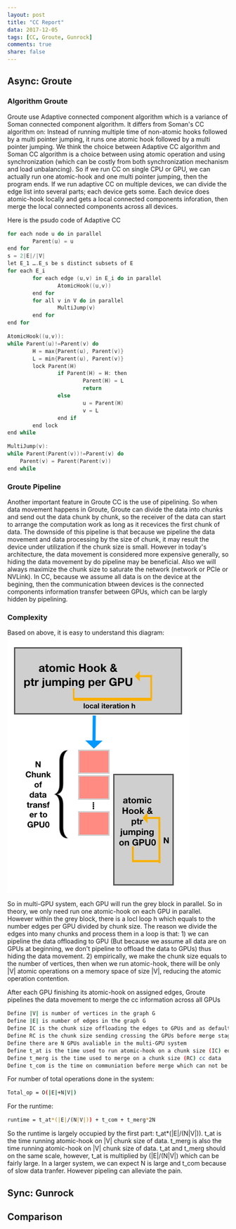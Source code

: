 ```yaml
---
layout: post
title: "CC Report"
data: 2017-12-05
tags: [CC, Groute, Gunrock]
comments: true
share: false
---
```


##  Async: Groute
### Algorithm Groute
Groute use Adaptive connected component algorithm which is a variance of Soman connected component algorithm. It differs from Soman's CC algorithm on: Instead of running multiple time of non-atomic hooks followed by a multi pointer jumping, it runs one atomic hook followed by a multi pointer jumping. We think the choice between Adaptive CC algorithm and Soman CC algorithm is a choice between using atomic operation and using synchronization (which can be costly from both synchronization mechanism and load unbalancing). So if we run CC on single CPU or GPU, we can actually run one atomic-hook and one multi pointer jumping, then the program ends. If we run adaptive CC on multiple devices, we can divide the edge list into several parts; each device gets some. Each device does atomic-hook locally and gets a local connected components inforation, then merge the local connected components across all devices.

Here is the psudo code of Adaptive CC
```c
for each node u do in parallel
        Parent(u) = u
end for
s = 2|E|/|V|
let E_1 ….E_s be s distinct subsets of E
for each E_i
        for each edge (u,v) in E_i do in parallel
                AtomicHook((u,v))
        end for
        for all v in V do in parallel
                MultiJump(v)
        end for
end for
```

```c
AtomicHook((u,v)):
while Parent(u)!=Parent(v) do
        H = max{Parent(u), Parent(v)}
        L = min{Parent(u), Parent(v)}
        lock Parent(H)
                if Parent(H) = H: then
                        Parent(H) = L
                        return
                else
                        u = Parent(H)
                        v = L
                end if
        end lock
end while
```

```c
MultiJump(v):
while Parent(Parent(v))!=Parent(v) do
	Parent(v) = Parent(Parent(v))
end while
```
### Groute Pipeline
Another important feature in Groute CC is the use of pipelining. So when data movement happens in Groute, Groute can divide the data into chunks and send out the data chunk by chunk, so the receiver of the data can start to arrange the computation work as long as it recevices the first chunk of data. The downside of this pipeline is that because we pipeline the data movement and data processing by the size of chunk, it may result the device under utilization if the chunk size is small. However in today's architecture, the data movement is considered more expensive generally, so hiding the data movement by do pipeline may be beneficial. Also we will always maximize the chunk size to saturate the network (network or PCIe or NVLink). In CC, because we assume all data is on the device at the begining, then the communication btween devices is the connected components information transfer between GPUs, which can be largly hidden by pipelining.

### Complexity
Based on above, it is easy to understand this diagram:
![Groute](https://github.com/YuxinxinChen/YuxinxinChen.github.io/blob/master/images/groute_cc.png)

So in multi-GPU system, each GPU will run the grey block in parallel. So in theory, we only need run one atomic-hook on each GPU in parallel. However within the grey block, there is a locl loop h which equals to the number edges per GPU divided by chunk size. The reason we divide the edges into many chunks and process them in a loop is that: 1) we can pipeline the data offloading to GPU (But because we assume all data are on GPUs at beginning, we don't pipeline to offload the data to GPUs) thus hiding the data movement. 2) empirically, we make the chunk size equals to the number of vertices, then when we run atomic-hook, there will be only |V| atomic operations on a memory space of size |V|, reducing the atomic operation contention.

After each GPU finishing its atomic-hook on assigned edges, Groute pipelines the data movement to merge the cc information across all GPUs 

```bash
Define |V| is number of vertices in the graph G
Define |E| is number of edges in the graph G
Define IC is the chunk size offloading the edges to GPUs and as default IC = |V|
Define RC is the chunk size sending crossing the GPUs before merge stage. As default RC = |V|/2
Define there are N GPUs avaliable in the multi-GPU system
Define t_at is the time used to run atomic-hook on a chunk size (IC) edgelist data
Define t_merg is the time used to merge on a chunk size (RC) cc data
Define t_com is the time on communiation before merge which can not be hidden by Groute pipelining
```
For number of total operations done in the system:

```bash
Total_op = O(|E|+N|V|)
```
For the runtime:

```bash
runtime = t_at*(|E|/(N|V|)) + t_com + t_merg*2N
```
So the runtime is largely occupied by the first part: t_at\*(|E|/(N|V|)). t_at is the time running atomic-hook on |V| chunk size of data. t_merg is also the time running atomic-hook on |V| chunk size of data. t_at and t_merg should on the same scale, however, t_at is multiplied by (|E|/(N|V|) which can be fairly large. In a larger system, we can expect N is large and t_com because of slow data tranfer. However pipeling can alleviate the pain.

## Sync: Gunrock

## Comparison

